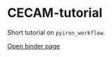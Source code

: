# CECAM-tutorial

Short tutorial on `pyiron_workflow`.

[Open binder page](https://notebooks.mpcdf.mpg.de/binder/v2/gl/pyiron%2Fcecam-tutorial/HEAD)
